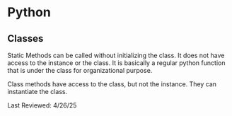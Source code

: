 # Python 

## Classes

Static Methods can be called without initializing the class. It does not have access to the instance or the class. It is basically a regular python function that is under the class for organizational purpose.

Class methods have access to the class, but not the instance. They can instantiate the class.

Last Reviewed: 4/26/25    